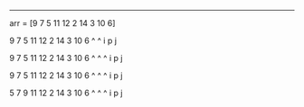 ---

arr = [9 7 5 11 12 2 14 3 10 6]

9 7 5 11 12 2 14 3 10 6
^                     ^
i                     p
j

9 7 5 11 12 2 14 3 10 6
^ ^                   ^
  i                   p
j

9 7 5 11 12 2 14 3 10 6
^   ^                 ^
    i                 p
j

5 7 9 11 12 2 14 3 10 6
  ^   ^               ^
      i               p
  j
